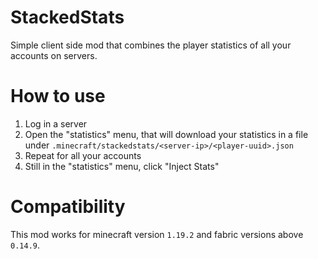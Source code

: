 # StackedStats

Simple client side mod that combines the player statistics of all your accounts on servers.

# How to use

1. Log in a server
2. Open the "statistics" menu, that will download your statistics in a file under `.minecraft/stackedstats/<server-ip>/<player-uuid>.json`
3. Repeat for all your accounts
4. Still in the "statistics" menu, click "Inject Stats"

# Compatibility

This mod works for minecraft version `1.19.2` and fabric versions above `0.14.9`.

